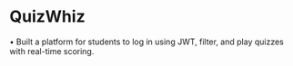 # QuizWhiz
• Built a platform for students to log in using JWT, filter, and play quizzes with real-time scoring.

